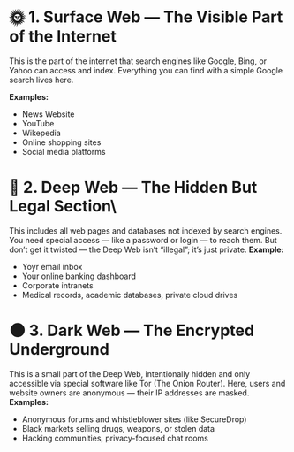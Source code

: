 # 🌞 1. Surface Web — The Visible Part of the Internet
This is the part of the internet that search engines like Google, Bing, or Yahoo can access and index. Everything you can find with a simple Google search lives here.

<strong>Examples:</strong>
<ul>
  <li>News Website</li>
  <li>YouTube</li>
  <li>Wikepedia</li>
  <li>Online shopping sites</li>
  <li>Social media platforms</li>
</ul>

# 🌊 2. Deep Web — The Hidden But Legal Section\
This includes all web pages and databases not indexed by search engines. You need special access — like a password or login — to reach them. But don’t get it twisted — the Deep Web isn’t “illegal”; it’s just private.
<strong>Example:</strong>
<ul>
  <li>Yoyr email inbox</li>
  <li>Your online banking dashboard</li>
  <li>Corporate intranets</li>
  <li>Medical records, academic databases, private cloud drives</li>
</ul>

# 🌑 3. Dark Web — The Encrypted Underground
This is a small part of the Deep Web, intentionally hidden and only accessible via special software like Tor (The Onion Router). Here, users and website owners are anonymous — their IP addresses are masked.
<strong>Examples:</strong>
<ul>
  <li>Anonymous forums and whistleblower sites (like SecureDrop)</li>
  <li>Black markets selling drugs, weapons, or stolen data</li>
  <li>Hacking communities, privacy-focused chat rooms</li>
</ul>

